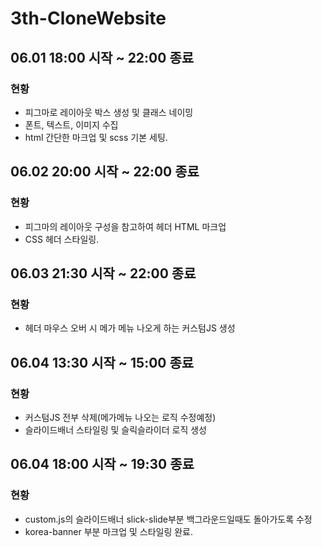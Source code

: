 # 3th-CloneWebsite

## 06.01 18:00 시작 ~ 22:00 종료
### 현황
- 피그마로 레이아웃 박스 생성 및 클래스 네이밍
- 폰트, 텍스트, 이미지 수집
- html 간단한 마크업 및 scss 기본 세팅.

## 06.02 20:00 시작 ~ 22:00 종료
### 현황
- 피그마의 레이아웃 구성을 참고하여 헤더 HTML 마크업
- CSS 헤더 스타일링.

## 06.03 21:30 시작 ~ 22:00 종료
### 현황
- 헤더 마우스 오버 시 메가 메뉴 나오게 하는 커스텀JS 생성

## 06.04 13:30 시작 ~ 15:00 종료
### 현황
- 커스텀JS 전부 삭제(메가메뉴 나오는 로직 수정예정)
- 슬라이드배너 스타일링 및 슬릭슬라이더 로직 생성

## 06.04 18:00 시작 ~ 19:30 종료
### 현황
- custom.js의 슬라이드배너 slick-slide부분 백그라운드일때도 돌아가도록 수정
- korea-banner 부분 마크업 및 스타일링 완료.